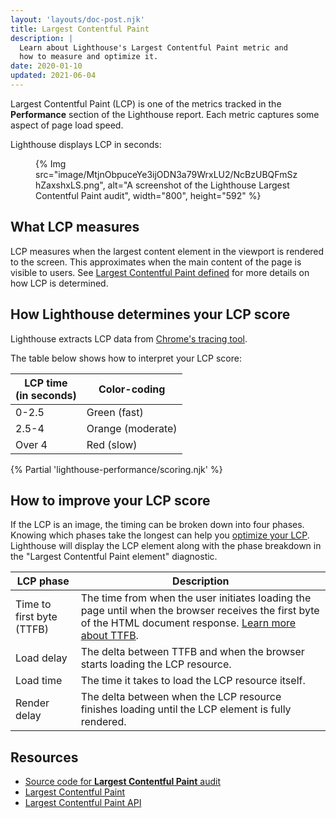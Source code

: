 ```yaml
---
layout: 'layouts/doc-post.njk'
title: Largest Contentful Paint
description: |
  Learn about Lighthouse's Largest Contentful Paint metric and
  how to measure and optimize it.
date: 2020-01-10
updated: 2021-06-04
---
```


Largest Contentful Paint (LCP) is one of the metrics
tracked in the **Performance** section of the Lighthouse report.
Each metric captures some aspect of page load speed.

Lighthouse displays LCP in seconds:

<figure>
  {% Img src="image/MtjnObpuceYe3ijODN3a79WrxLU2/NcBzUBQFmSzhZaxshxLS.png", alt="A screenshot of the Lighthouse Largest Contentful Paint audit", width="800", height="592" %}
</figure>

## What LCP measures

LCP measures when the largest content element in the viewport is
rendered to the screen. This approximates when the main content of the page is
visible to users. See [Largest Contentful Paint defined][definition] for more
details on how LCP is determined.

## How Lighthouse determines your LCP score

Lighthouse extracts LCP data from [Chrome's tracing tool](https://www.chromium.org/developers/how-tos/trace-event-profiling-tool).

The table below shows how to interpret your LCP score:

<div class="table-wrapper">
  <table>
    <thead>
      <tr>
        <th>LCP time<br>(in seconds)</th>
        <th>Color-coding</th>
      </tr>
    </thead>
    <tbody>
      <tr>
        <td>0-2.5</td>
        <td>Green (fast)</td>
      </tr>
      <tr>
        <td>2.5-4</td>
        <td>Orange (moderate)</td>
      </tr>
      <tr>
        <td>Over 4</td>
        <td>Red (slow)</td>
      </tr>
    </tbody>
  </table>
</div>

{% Partial 'lighthouse-performance/scoring.njk' %}

## How to improve your LCP score

If the LCP is an image, the timing can be broken down into four phases.
Knowing which phases take the longest can help you [optimize your LCP][improve].
Lighthouse will display the LCP element along with the phase breakdown in the "Largest Contentful Paint element" diagnostic.

| LCP phase                 | Description |
| ------------------------- | ----------- |
| Time to first byte (TTFB) |	The time from when the user initiates loading the page until when the browser receives the first byte of the HTML document response. [Learn more about TTFB](https://web.dev/ttfb/). |
| Load delay	              | The delta between TTFB and when the browser starts loading the LCP resource. |
| Load time	                | The time it takes to load the LCP resource itself. |
| Render delay	            | The delta between when the LCP resource finishes loading until the LCP element is fully rendered. |

## Resources

- [Source code for **Largest Contentful Paint** audit](https://github.com/GoogleChrome/lighthouse/blob/main/core/audits/metrics/largest-contentful-paint.js)
- [Largest Contentful Paint](https://web.dev/lcp/)
- [Largest Contentful Paint API](https://wicg.github.io/largest-contentful-paint/)

[definition]: https://web.dev/lcp/#what-is-lcp
[improve]: https://web.dev/optimize-lcp/
